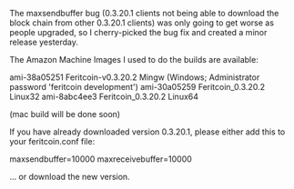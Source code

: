 The maxsendbuffer bug (0.3.20.1 clients not being able to download the block chain from other 0.3.20.1 clients) was only going to get
worse as people upgraded, so I cherry-picked the bug fix and created a minor release yesterday.

The Amazon Machine Images I used to do the builds are available:

  ami-38a05251   Feritcoin-v0.3.20.2 Mingw    (Windows; Administrator password 'feritcoin development')
  ami-30a05259   Feritcoin_0.3.20.2 Linux32
  ami-8abc4ee3   Feritcoin_0.3.20.2 Linux64

(mac build will be done soon)

If you have already downloaded version 0.3.20.1, please either add this to your feritcoin.conf file:

  maxsendbuffer=10000
  maxreceivebuffer=10000

... or download the new version.
